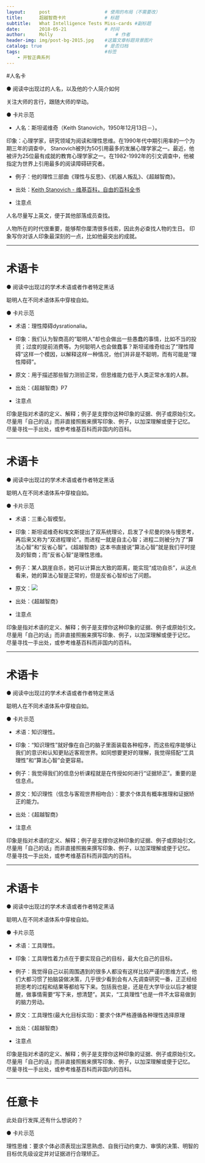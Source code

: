 ```yaml
---
layout:     post   				    # 使用的布局（不需要改）
title:      超越智商卡片 				# 标题
subtitle:   What Intelligence Tests Miss-cards #副标题
date:       2018-05-21 				# 时间
author:     Molly 						# 作者
header-img: img/post-bg-2015.jpg 	#这篇文章标题背景图片
catalog: true 						# 是否归档
tags:								#标签
    - 开智正典系列
---
```



#人名卡

● 阅读中出现过的人名，以及他的个人简介如何

关注大师的言行，跟随大师的举动。

● 卡片示范

- 人名：斯坦诺维奇（Keith Stanovich，1950年12月13日－）。

印象：心理学家，研究领域为阅读和理性思维。在1990年代中期引用率的一个为期三年的调查中， Stanovich被列为50引用最多的发展心理学家之一。最近，他被评为25位最有成就的教育心理学家之一。在1982-1992年的引文调查中，他被指定为世界上引用最多的阅读障碍研究者。

- 例子：他的理性三部曲《理性与反思》、《机器人叛乱》、《超越智商》。

- 出处：[Keith Stanovich - 维基百科，自由的百科全书](https://en.wikipedia.org/wiki/Keith_Stanovich)

- 注意点

人名尽量写上英文，便于其他部落成员查找。

人物所在的时代很重要，能够帮你厘清很多线索，因此务必查找人物的生日。
印象写你对该人印象最深刻的一点，比如他最突出的成就。
***

# 术语卡

● 阅读中出现过的学术术语或者作者特定黑话

聪明人在不同术语体系中穿梭自如。

● 卡片示范

- 术语：理性障碍dysrationalia。

- 印象：我们认为智商高的“聪明人”却也会做出一些愚蠢的事情，比如不当的投资；过度的提前消费等。为何聪明人也会做蠢事？斯坦诺维奇给出了“理性障碍”这样一个模因，以解释这样一种情况，他们并非是不聪明，而有可能是“理性障碍”。

- 原文：用于描述那些智力测验正常，但思维能力低于人类正常水准的人群。

- 出处：《超越智商》P7

- 注意点

印象是指对术语的定义、解释；例子是支撑你这种印象的证据、例子或原始引文。
尽量用「自己的话」而非直接照搬来撰写印象、例子，以加深理解或便于记忆。
尽量寻找一手出处，或参考维基百科而非国内的百科。


***

# 术语卡

● 阅读中出现过的学术术语或者作者特定黑话

聪明人在不同术语体系中穿梭自如。

● 卡片示范

- 术语：三重心智模型。

- 印象：斯坦诺维奇和埃文斯提出了双系统理论，启发了卡尼曼的快与慢思考，再后来又称为“双进程理论”。而进程一就是自主心智；进程二则被分为了“算法心智”和“反省心智”。《超越智商》这本书直接说“算法心智”就是我们平时提及的智商；而“反省心智”是理性思维。

- 例子：某人跳崖自杀，她可以计算出大致的距离，能实现“成功自杀”，从这点看来，她的算法心智是正常的，但是反省心智却出了问题。

- 原文：![](https://i.loli.net/2018/05/21/5b02de70acc82.png)

- 出处：《超越智商》

- 注意点

印象是指对术语的定义、解释；例子是支撑你这种印象的证据、例子或原始引文。
尽量用「自己的话」而非直接照搬来撰写印象、例子，以加深理解或便于记忆。
尽量寻找一手出处，或参考维基百科而非国内的百科。


***

# 术语卡

● 阅读中出现过的学术术语或者作者特定黑话

聪明人在不同术语体系中穿梭自如。

● 卡片示范

- 术语：知识理性。

- 印象：“知识理性”就好像在自己的脑子里面装载各种程序，而这些程序能够让我们的意识和认知更贴近客观世界。如同想要更好的理解，我觉得搭配“工具理性”和“算法心智”会更容易。

- 例子：我觉得我们的信息分析课程就是在传授如何进行“证据矫正”。重要的是信息点。

- 原文：知识理性（信念与客观世界相吻合）：要求个体具有概率推理和证据矫正的能力。

- 出处：《超越智商》

- 注意点

印象是指对术语的定义、解释；例子是支撑你这种印象的证据、例子或原始引文。
尽量用「自己的话」而非直接照搬来撰写印象、例子，以加深理解或便于记忆。
尽量寻找一手出处，或参考维基百科而非国内的百科。

***
# 术语卡

● 阅读中出现过的学术术语或者作者特定黑话

聪明人在不同术语体系中穿梭自如。

● 卡片示范

- 术语：工具理性。

- 印象：工具理性着力点在于要实现自己的目标，最大化自己的目标。

- 例子：我觉得自己以前周围遇到的很多人都没有这样比较严谨的思维方式，他们大都习惯了拍脑袋做决策，几乎很少看到会有人先调查研究一番，正正经经把思考的过程和结果等都给写下来。包括我也是，还是在大学毕业以后才被提醒，做事情需要“写下来，想清楚”。其实，“工具理性”也是一件不太容易做到的脑力劳动。

- 原文：工具理性(最大化目标实现)：要求个体严格遵循各种理性选择原理

- 出处：《超越智商》

- 注意点

印象是指对术语的定义、解释；例子是支撑你这种印象的证据、例子或原始引文。
尽量用「自己的话」而非直接照搬来撰写印象、例子，以加深理解或便于记忆。
尽量寻找一手出处，或参考维基百科而非国内的百科。

***
# 任意卡

此处自行发挥,还有什么想说的？

● 卡片示范

理性思维：要求个体必须表现出深思熟虑、自我行动约束力、审慎的决策、明智的目标优先级设定并对证据进行合理矫正。
